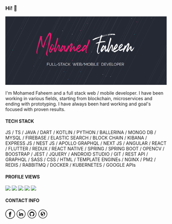 ### Hi! 👋

<img src="https://github.com/ASMohamedFaheemAnver/ASMohamedFaheemAnver/blob/master/banner.png" alt="Banner">

I'm Mohamed Faheem and a full stack web / mobile developer.
I have been working in various fields, starting from blockchain, microservices and ending with prototyping.
I have always been hard working and goal's focused with proven results.

#### TECH STACK

JS / TS / JAVA / DART / KOTLIN / PYTHON / BALLERINA / MONGO DB / MYSQL / FIREBASE / ELASTIC SEARCH / BLOCK CHAIN / KIBANA / EXPRESS JS / NEST JS / APOLLO GRAPHQL / NEXT JS / ANGULAR / REACT / FLUTTER / REDUX / REACT NATIVE / SPRING / SPRING BOOT / OPENCV / BOOSTRAP / JEST / JQUERY / ANDROID STUDIO / GIT / REST API / GRAPHQL / SASS / CSS / HTML / TEMPLATE ENGINEs / NGINX / PM2 / REDIS / RABBITMQ / DOCKER / KUBERNETES / GOOGLE APIs

#### PROFILE VIEWS

<!-- ![Request views increment](http://localhost:3000/views/increase) -->
<!-- ![Profile views per day](http://localhost:3000/views/day) -->
<!-- ![Profile views per month](http://localhost:3000/views/month) -->
<!-- ![Profile views per year](http://localhost:3000/views/year) -->
<!-- ![Profile views per total](http://localhost:3000/views/total) -->

![](https://freedom-view-counter.herokuapp.com/views/day)
![](https://freedom-view-counter.herokuapp.com/views/month)
![](https://freedom-view-counter.herokuapp.com/views/year)
![](https://freedom-view-counter.herokuapp.com/views/total)
![](https://freedom-view-counter.herokuapp.com/views/increase)

#### CONTACT INFO

<a href="https://www.facebook.com/jstr.faheemanver/" target="_blank"><img src="https://raw.githubusercontent.com/asmohamedfaheemanver/asmohamedfaheemanver/master/fb.png" alt="Facebook" width="30"></a>
<a href="https://www.linkedin.com/in/abdul-saleem-mohamed-faheem/" target="_blank"><img src="https://raw.githubusercontent.com/asmohamedfaheemanver/asmohamedfaheemanver/master/in.png" alt="LinkedIn" width="30"></a>
<a href="https://github.com/asmohamedfaheemanver" target="_blank"><img src="https://raw.githubusercontent.com/asmohamedfaheemanver/asmohamedfaheemanver/master/git.png" alt="GitHub" width="30"></a>
<a href="https://mohamedfaheem.netlify.app/" target="_blank"><img src="https://raw.githubusercontent.com/asmohamedfaheemanver/asmohamedfaheemanver/master/www.png" alt="Website" width="30"></a>
